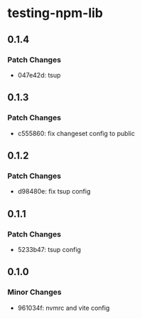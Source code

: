 # testing-npm-lib

## 0.1.4

### Patch Changes

- 047e42d: tsup

## 0.1.3

### Patch Changes

- c555860: fix changeset config to public

## 0.1.2

### Patch Changes

- d98480e: fix tsup config

## 0.1.1

### Patch Changes

- 5233b47: tsup config

## 0.1.0

### Minor Changes

- 961034f: nvmrc and vite config
